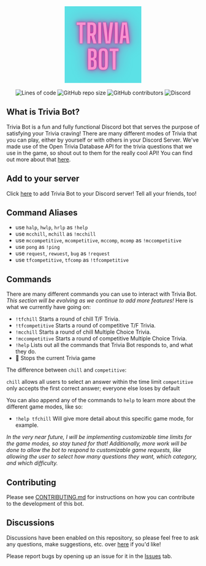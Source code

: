 <div align='center'>
<img alt="Trivia Bot Logo" src='./Trivia_Bot.png' height='200' width='200'/>

![Lines of code](https://img.shields.io/tokei/lines/github/elenirotsides/trivia-bot?color=pink&style=for-the-badge) ![GitHub repo size](https://img.shields.io/github/repo-size/elenirotsides/trivia-bot?color=pink&style=for-the-badge) ![GitHub contributors](https://img.shields.io/github/contributors/elenirotsides/trivia-bot?color=pink&style=for-the-badge)
<img alt="Discord" src="https://img.shields.io/discord/825199493590155295?label=Join%20our%20Trivia%20Bot%20Support%20server&logo=Discord&style=for-the-badge" style="max-width:100%;" target="https://discord.gg/wsyUhnDrmd">

</div>

## What is Trivia Bot?

Trivia Bot is a fun and fully functional Discord bot that serves the purpose of satisfying your Trivia craving! There are many different modes of Trivia that you can play, either by yourself or with others in your Discord Server. We've made use of the Open Trivia Database API for the trivia questions that we use in the game, so shout out to them for the really cool API! You can find out more about that [here](https://opentdb.com/).

## Add to your server

Click [here](https://discord.com/api/oauth2/authorize?client_id=831974682709721099&permissions=161856&scope=bot) to add Trivia Bot to your Discord server! Tell all your friends, too!

## Command Aliases

- use `halp`, `hwlp`, `hrlp` as `!help`
- use `mcchill`, `mchill` as `!mcchill`
- use `mccompetitive`, `mcompetitive`, `mccomp`, `mcomp` as `!mccompetitive`
- use `pong` as `!ping`
- use `request`, `rewuest`, `bug` as `!request`
- use `tfcompetitive`, `tfcomp` as `!tfcompetitive`

## Commands

There are many different commands you can use to interact with Trivia Bot. _This section will be evolving as we continue to add more features!_ Here is what we currently have going on:

-   `!tfchill` Starts a round of chill T/F Trivia.
-   `!tfcompetitive` Starts a round of competitive T/F Trivia.
-   `!mcchill` Starts a round of chill Multiple Choice Trivia.
-   `!mccompetitive` Starts a round of competitive Multiple Choice Trivia.
-   `!help` Lists out all the commands that Trivia Bot responds to, and what they do.
-   🛑 Stops the current Trivia game

The difference between `chill` and `competitive`:

`chill` allows all users to select an answer within the time limit
`competitive` only accepts the first correct answer; everyone else loses by default

You can also append any of the commands to `help` to learn more about the different game modes, like so:

-   `!help tfchill` Will give more detail about this specific game mode, for example.

_In the very near future, I will be implementing customizable time limits for the game modes, so stay tuned for that! Additionally, more work will be done to allow the bot to respond to customizable game requests, like allowing the user to select how many questions they want, which category, and which difficulty._

## Contributing

Please see [CONTRIBUTING.md](https://github.com/elenirotsides/Trivia-Bot/blob/main/CONTRIBUTING.MD) for instructions on how you can contribute to the development of this bot.

## Discussions

Discussions have been enabled on this repository, so please feel free to ask any questions, make suggestions, etc. over [here](https://github.com/elenirotsides/Trivia-Bot/discussions) if you'd like!

Please report bugs by opening up an issue for it in the [Issues](https://github.com/elenirotsides/Trivia-Bot/issues) tab.
